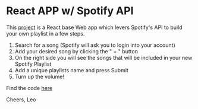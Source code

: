 # React APP w/ Spotify API

This [project](https://leomoleiro95.github.io/Music/) is a React base Web app which levers Spotify's API to build your own playlist in a few steps.

1. Search for a song (Spotify will ask you to login into your account)
2. Add your desired song by clicking the " + " button
3. On the right side you will see the songs that will be included in your new Spotify Playlist
4. Add a unique playlists name and press Submit
5. Turn up the volume!

Find the code [here](https://github.com/leomoleiro95/spotify_code)

Cheers,
Leo




